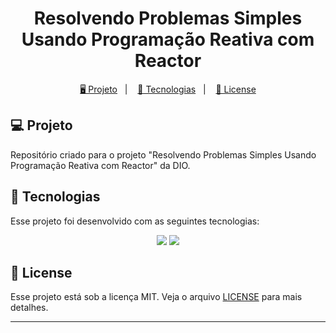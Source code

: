 <h1 align="center">
  Resolvendo Problemas Simples Usando Programação Reativa com Reactor
</h1>

<p align="center">
  <a href="#-projeto">🖥️ Projeto</a>&nbsp;&nbsp;&nbsp;|&nbsp;&nbsp;&nbsp;
  <a href="#-tecnologias">🚀 Tecnologias</a>&nbsp;&nbsp;&nbsp;|&nbsp;&nbsp;&nbsp;
  <a href="#-license">📝 License</a>
</p>

## 💻 Projeto

Repositório criado para o projeto "Resolvendo Problemas Simples Usando Programação Reativa com Reactor" da DIO.

## 🚀 Tecnologias

Esse projeto foi desenvolvido com as seguintes tecnologias:

<p align="center">
    <img src="https://img.shields.io/badge/java-%23ED8B00.svg?style=for-the-badge&logo=java&logoColor=white">
    <img src="https://img.shields.io/badge/reactor-%2320232a.svg?style=for-the-badge&logo=react&logoColor=%2361DAFB">
</p>

## 📝 License

Esse projeto está sob a licença MIT. Veja o arquivo [LICENSE](LICENSE) para mais detalhes.

---

